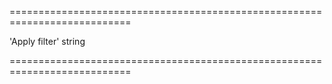 <!--**
/*-------------------------------------------
    Auto-generated file. Do not modify.
-------------------------------------------

**-->
===========================================================================
<!--default-->'Apply filter'<!--/default-->
<!--type-->string<!--/type-->
===========================================================================

<!--shortDescription-->

<!--/shortDescription-->

<!--fullDescription-->

<!--/fullDescription-->